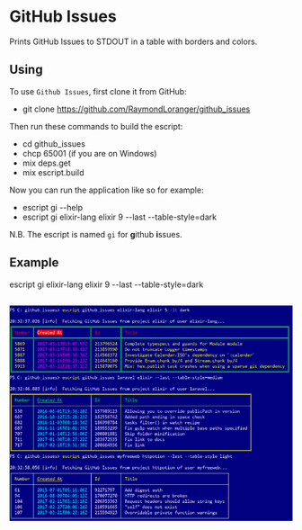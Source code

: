 # GitHub Issues

Prints GitHub Issues to STDOUT in a table with borders and colors.

## Using

To use `Github Issues`, first clone it from GitHub:

  - git clone https://github.com/RaymondLoranger/github_issues

Then run these commands to build the escript:

  - cd github_issues
  - chcp 65001 (if you are on Windows)
  - mix deps.get
  - mix escript.build

Now you can run the application like so for example:

  - escript gi --help
  - escript gi elixir-lang elixir 9 --last --table-style=dark

N.B. The escript is named `gi` for **g**ithub **i**ssues.

## Example

escript gi elixir-lang elixir 9 --last --table-style=dark

## ![github_issues_examples](images/github_issues_examples.png)
